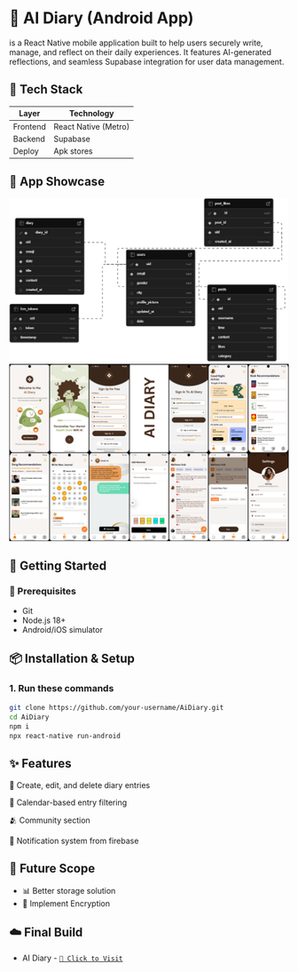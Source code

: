 # 📕 AI Diary (Android App)

is a React Native mobile application built to help users securely write, manage, and reflect on their daily experiences. It features AI-generated reflections, and seamless Supabase integration for user data management.

## 🧱 Tech Stack

| Layer    | Technology           |
| -------- | -------------------- |
| Frontend | React Native (Metro) |
| Backend  | Supabase             |
| Deploy   | Apk stores           |

## 📸 App Showcase

<img src="./Supabase_Schema.png" alt="" title="." width="600"/>
<img src="./App_Showcase.png" alt="" title="" width="600"/>

## 🚀 Getting Started

### 🔧 Prerequisites

- Git
- Node.js 18+
- Android/iOS simulator

## 📦 Installation & Setup

### 1. Run these commands

```bash
git clone https://github.com/your-username/AiDiary.git
cd AiDiary
npm i
npx react-native run-android
```

## ✨ Features

📝 Create, edit, and delete diary entries

📅 Calendar-based entry filtering

🫂 Community section

🔔 Notification system from firebase

## 🔮 Future Scope

- 📊 Better storage solution
- 🧠 Implement Encryption

## ☁️ Final Build

- AI Diary - [`🚀 Click to Visit`][frontend-link]

[frontend-link]: ./final_app.apk
